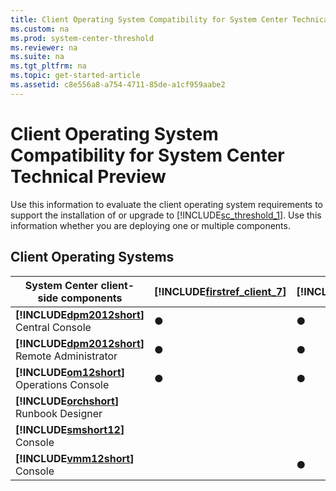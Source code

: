 ```yaml
---
title: Client Operating System Compatibility for System Center Technical Preview
ms.custom: na
ms.prod: system-center-threshold
ms.reviewer: na
ms.suite: na
ms.tgt_pltfrm: na
ms.topic: get-started-article
ms.assetid: c8e556a8-a754-4711-85de-a1cf959aabe2
---
```

# Client Operating System Compatibility for System Center Technical Preview
Use this information to evaluate the client operating system requirements to support the installation of or upgrade to [!INCLUDE[sc_threshold_1](./Token/sc_threshold_1_md.md)]. Use this information whether you are deploying one or multiple components.

## Client Operating Systems

|System Center client\-side components|[!INCLUDE[firstref_client_7](./Token/firstref_client_7_md.md)]|[!INCLUDE[win8_client_1](./Token/win8_client_1_md.md)]|[!INCLUDE[winblue_client_1](./Token/winblue_client_1_md.md)]|[!INCLUDE[firstref_server_7](./Token/firstref_server_7_md.md)] SP1|[!INCLUDE[win8_server_1](./Token/win8_server_1_md.md)]|[!INCLUDE[winblue_server_1](./Token/winblue_server_1_md.md)] Standard, Datacenter|[!INCLUDE[winthreshold_client_2](./Token/winthreshold_client_2_md.md)] Enterprise|[!INCLUDE[winthreshold_server_1](./Token/winthreshold_server_1_md.md)] Standard, Datacenter|
|-----------------------------------------|-------------------------------------------------------------------|-----------------------------------------------------------|-----------------------------------------------------------------|-----------------------------------------------------------------------|-----------------------------------------------------------|--------------------------------------------------------------------------------------|--------------------------------------------------------------------------------------|------------------------------------------------------------------------------------------------|
|**[!INCLUDE[dpm2012short](./Token/dpm2012short_md.md)]** Central Console|●|●|●|●|●|●|●|●|
|**[!INCLUDE[dpm2012short](./Token/dpm2012short_md.md)]** Remote Administrator|●|●|●|●|●|●|●|●|
|**[!INCLUDE[om12short](./Token/om12short_md.md)]** Operations Console|●|●|●|●|●|●|●|●|
|**[!INCLUDE[orchshort](./Token/orchshort_md.md)]** Runbook Designer||||||●|●|●|
|**[!INCLUDE[smshort12](./Token/smshort12_md.md)]** Console|||●|||●|●|●|
|**[!INCLUDE[vmm12short](./Token/vmm12short_md.md)]** Console||●|●|●|●|●|●|●|


